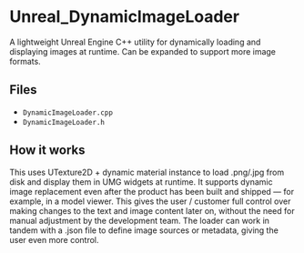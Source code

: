 # Unreal_DynamicImageLoader

A lightweight Unreal Engine C++ utility for dynamically loading and displaying images at runtime. Can be expanded to support more image formats.

## Files
- `DynamicImageLoader.cpp`
- `DynamicImageLoader.h`

## How it works
This uses UTexture2D + dynamic material instance to load .png/.jpg from disk and display them in UMG widgets at runtime.
It supports dynamic image replacement even after the product has been built and shipped — for example, in a model viewer.
This gives the user / customer full control over making changes to the text and image content later on, without the need for manual adjustment by the development team. 
The loader can work in tandem with a .json file to define image sources or metadata, giving the user even more control. 
